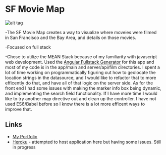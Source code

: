 # SF Movie Map

![alt tag](http://imgur.com/a/qcgD8)

-The SF Movie Map creates a way to visualize where moveies were filmed in San Francisco and the Bay Area, and details on those movies.

-Focused on full stack

-Chose to utilize the MEAN Stack because of my familiarity with javascript web development. Used the [Angular Fullstack Generator](https://github.com/angular-fullstack/generator-angular-fullstack) for this app and most of my code is in the app/main and server/api/film directories. I spent a lot of time working on programmatically figuring out how to geolocate the location strings in the datasource, and I would like to refactor that to more efficently do that, and have all of that logic on the server side. As for the front end I had some issues with making the marker info box being dynamic, and implementing the search field functionality. If I have more time I would like to try another map directive out and clean up the controller. I have not used ES6/Babel before so I know there is a lot more efficent ways to improve that.

## Links

- [My Portfolio](http://michellewillcox.com/)
- [Heroku](https://ancient-castle-67597.herokuapp.com/) - attempted to host application here but having some issues. Still in progress
